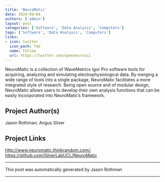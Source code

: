 ```yaml
---
title: 'NeuroMatic'
date: 2024-09-04
authors: ['admin']
layout: post
categories: ['Software', 'Data Analysis', 'Computers']
tags: ['Software', 'Data Analysis', 'Computers']
links:
- icon: twitter
  icon_pack: fab
  name: Follow
  url: https://twitter.com/openneurosci
---
```

NeuroMatic is a collection of WaveMetrics Igor Pro software tools for acquiring, analyzing and simulating electrophysiological data. By merging a wide range of tools into a single package, NeuroMatic facilitates a more integrated style of research. Being open source and of modular design, NeuroMatic allows users to develop their own analysis functions that can be easily incorporated into NeuroMatic’s framework.
## Project Author(s)
Jason Rothman; Angus Silver
## Project Links
http://www.neuromatic.thinkrandom.com/; https://github.com/SilverLabUCL/NeuroMatic
***
This post was automatically generated by
Jason Rothman
***